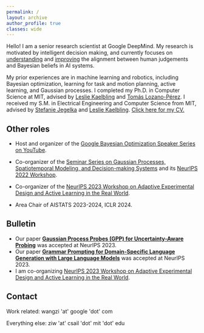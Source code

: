 ```yaml
---
permalink: /
layout: archive
author_profile: true
classes: wide
---
```


Hello! I am a senior research scientist at Google DeepMind. My research is motivated by intelligent decision making, and currently focuses on [understanding](https://arxiv.org/abs/2305.18213) and [improving](https://ai.googleblog.com/2023/04/pre-trained-gaussian-processes-for.html) the alignment between human judgements and Bayesian beliefs in AI systems.

My prior experiences are in machine learning and robotics, including Bayesian optimization, learning for task and motion planning, active learning, and Gaussian processes. I completed my Ph.D. in Computer Science at MIT, advised by [Leslie Kaelbling](https://people.csail.mit.edu/lpk/) and [Tomás Lozano-Pérez](https://people.csail.mit.edu/tlp/). I received my S.M. in Electrical Engineering and Computer Science from MIT, advised by [Stefanie Jegelka](https://people.csail.mit.edu/stefje/index.html) and [Leslie Kaelbling](https://people.csail.mit.edu/lpk/). [Click here for my CV.](https://ziw.mit.edu/CV/)


## Other roles

- Host and organizer of the [Google Bayesian Optimization Speaker Series on YouTube](https://www.youtube.com/playlist?list=PLSIUOFhnxEiAxb-3cR_dms4PYr6voVcER). 

- Co-organizer of the [Seminar Series on Gaussian Processes, Spatiotemporal Modeling, and Decision-making Systems](https://gp-seminar-series.github.io/) and its [NeurIPS 2022 Workshop](https://gp-seminar-series.github.io/neurips-2022/).

- Co-organizer of the [NeurIPS 2023 Workshop on Adaptive Experimental Design and Active Learning in the Real World](https://realworldml.github.io/neurips2023/).

- Area Chair of AISTATS 2023-2024, ICLR 2024.


## Bulletin
- Our paper [**Gaussian Process Probes (GPP) for Uncertainty-Aware Probing**](https://arxiv.org/abs/2305.18213) was accepted at NeurIPS 2023.
- Our paper [**Grammar Prompting for Domain-Specific Language Generation with Large Language Models**](https://arxiv.org/abs/2305.19234) was accepted at NeurIPS 2023.
- I am co-organizing [NeurIPS 2023 Workshop on Adaptive Experimental Design and Active Learning in the Real World](https://realworldml.github.io/neurips2023/). 


## Contact
Work related: wangzi 'at' google 'dot' com

Everything else: ziw 'at' csail 'dot' mit 'dot' edu

